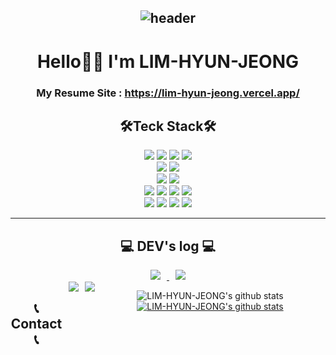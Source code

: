 <div align="center">  
  
![header](https://capsule-render.vercel.app/api?type=waving&color=auto&text=Welcome%20to%20Hyun's%20GitHub%20👋&animation=twinkling&fontSize=35&height=250)
---
# Hello🤚🏻 I'm LIM-HYUN-JEONG
### My Resume Site : https://lim-hyun-jeong.vercel.app/
  
## 🛠Teck Stack🛠
<img src="https://img.shields.io/badge/HTML5-E34F26?style=flat-square&logo=HTML5&logoColor=white"/>   
<img src="https://img.shields.io/badge/CSS3-1572B6?style=flat-square&logo=CSS3&logoColor=white"/>
<img src="https://img.shields.io/badge/Sass-CC6699?style=flat-square&logo=Sass&logoColor=white"/>
<img src="https://img.shields.io/badge/StyledComponents-DB7093?style=flat-square&logo=Styled-Components&logoColor=white"/>
<br />
<img src="https://img.shields.io/badge/JavaScript-F7DF1E?style=flat-square&logo=JavaScript&logoColor=black"/> 
<img src="https://img.shields.io/badge/TypeScript-3178C6?style=flat-square&logo=TypeScript&logoColor=black"/>
<br />
<img src="https://img.shields.io/badge/React-61DAFB?style=flat-square&logo=React&logoColor=black"/> 
<img src="https://img.shields.io/badge/Next-000000?style=flat-square&logo=Next&logoColor=white"/>
<br />
<img src="https://img.shields.io/badge/Redux-764ABC?style=flat-square&logo=Redux&logoColor=black"/>
<img src="https://img.shields.io/badge/Recoil-3578E5?style=flat-square&logo=Recoil&logoColor=black"/> 
<img src="https://img.shields.io/badge/Jotai-000000?style=flat-square&logo=Jotai&logoColor=black"/> 
<img src="https://img.shields.io/badge/Zustand-000000?style=flat-square&logo=Zustand&logoColor=black"/>  
<br />
<img src="https://img.shields.io/badge/AWS-232F3E?style=flat-square&logo=Amazon AWS&logoColor=white"/>
<img src="https://img.shields.io/badge/npm-CB3837?style=flat-square&logo=npm&logoColor=white"/>
<img src="https://img.shields.io/badge/VS Code-007ACC?style=flat-square&logo=Visual Studio Code&logoColor=white"/>
<img src="https://img.shields.io/badge/Solidity-363636?style=flat-square&logo=Solidity&logoColor=black"/>
 
<hr />

## 💻 DEV's log 💻

<a href="https://velog.io/@fltxld3">
  <img src="http://img.shields.io/badge/-Velog-white?style=flat&logo=Velog&logoColor=white&color=20C997&link=https://velog.io/@fltxld3" style="height : auto; margin-left : 10px; margin-right : 10px;"/>
</a>

<a href="https://i-do-love-me.tistory.com/">
  <img src="http://img.shields.io/badge/-Tistory-white?style=flat&logo=Tistory&logoColor=white&color=000000&link=https://i-do-love-me.tistory.com" style="height : auto; margin-left : 10px; margin-right : 10px;"/>
</a>

<div style="display:flex">

## 📞 Contact 📞

<a href="mailto:fltxld1@gmail.com">
  <img src="http://img.shields.io/badge/-Gmail-EA4335?style=flat&logo=Gmail&logoColor=white&color=EA4335&link=fltxld1@gmail.com" style="height : auto; margin-left : 10px; margin-right : 10px;"/>
</a>

<hr />

<a href="https://github.com/LIM-HYUN-JEONG">
  <img src="https://hits.seeyoufarm.com/api/count/incr/badge.svg?url=https%3A%2F%2Fgithub.com%2FLIM-HYUN-JEONG&count_bg=%23000000&title_bg=%23000000&icon=github.svg&icon_color=%23E7E7E7&title=GitHub&edge_flat=false)"/>
</a> 

<hr />
  
![LIM-HYUN-JEONG's github stats](https://github-readme-stats.vercel.app/api?username=LIM-HYUN-JEONG&show_icons=true&theme=omni) [![LIM-HYUN-JEONG's github stats](https://github-readme-stats.vercel.app/api/top-langs/?username=LIM-HYUN-JEONG&show_icons=true&hide_border=true&title_color=004386&icon_color=004386&layout=compact&theme=omni)](https://github.com/LIM-HYUN-JEONG)
  
  </div>
</div>
